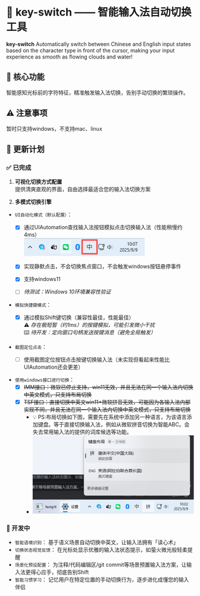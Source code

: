 
# 🔑 key-switch —— 智能输入法自动切换工具
<!-- Plugin description -->
**key-switch** Automatically switch between Chinese and English input states based on the character type in front of the cursor, making your input experience as smooth as flowing clouds and water!
<!-- Plugin description end -->
## 🚀 核心功能
智能感知光标前的字符特征，精准触发输入法切换，告别手动切换的繁琐操作。
## ⚠️ 注意事项
暂时只支持windows，不支持mac、linux


## 📅 更新计划
### ✅ 已完成
1. **可视化切换方式配置**  
   提供清爽直观的界面，自由选择最适合您的输入法切换方案

2. **多模式切换引擎**

- `UI自动化模式（默认配置）`：
  - [x] 通过UIAutomation查找输入法按钮模拟点击切换输入法（性能稍慢约4ms）  
    ![img_2.png](img.png)
  - [x] 实现静默点击，不会切换焦点窗口，不会触发windows按钮悬停事件
  - [x] 支持windows11
  - [ ] *待测试：Windows 10环境兼容性验证*


- `模拟快捷键模式`：
  - [x] 通过模拟Shift键切换（兼容性最佳，性能最佳）  
    ⚠️ *存在极短暂（约1ms）的按键模拟，可能引发微小干扰*  
    ⌨️ *待开发：定向窗口句柄发送按键消息（避免全局触发）*


- `截图定位点击`：
  - [ ] 使用截图定位按钮点击按键切换输入法（未实现但看起来性能比UIAutomation还会更差）


- `使用windows接口进行切换`：
  - [x] ~~IMM接口：微软已停止支持，win11无效，并且无法在同一个输入法内切换中英文模式，只支持布局切换~~
  - [x] ~~TSF接口：直接切换中英文win11+微软拼音无效，可能因为各输入法内部实现不同，并且无法在同一个输入法内切换中英文模式，只支持布局切换~~
    - 💡 PS:布局切换如下图，需要先在系统中添加另一种语言，为该语言添加键盘。等于直接切换输入法，例如从微软拼音切换为智能ABC。会失去常用输入法的提供的词库候选等功能。
    - ![img_1.png](img_1.png)
### 🚧 开发中
- `智能语境识别`：
  基于语义场景自动切换中英文，让输入法拥有「读心术」
- `切换状态视觉反馈`：
  在光标处显示优雅的输入法状态提示，如萤火微光般轻柔提醒
- `场景化预设配置`：
  为注释/代码编辑区/git commit等场景预置输入法方案，让输入法更得心应手，彻底告别Shift
- `智能习惯学习`：
  记忆用户在特定位置的手动切换行为，逐步进化成懂您的输入伴侣

